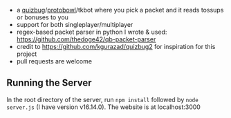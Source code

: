 - a [quizbug](https://quizbug2.karangurazada.com/)/[protobowl](https://protobowl.com/)/tkbot where you pick a packet and it reads tossups or bonuses to you
- support for both singleplayer/multiplayer
- regex-based packet parser in python I wrote & used: https://github.com/thedoge42/qb-packet-parser
- credit to https://github.com/kgurazad/quizbug2 for inspiration for this project
- pull requests are welcome

## Running the Server
In the root directory of the server, run `npm install` followed by `node server.js` (I have version v16.14.0). The website is at localhost:3000
